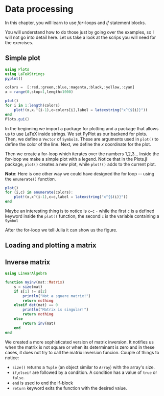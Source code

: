 # Data processing

In this chapter, you will learn to use _*for*_-loops and _*if*_ statement blocks.

You will understand how to do those just by going over the examples, so I will not go into detail here.
Let us take a look at the scrips you will need for the exercises.

## Simple plot
```julia
using Plots
using LaTeXStrings
pyplot()

colors =  [:red,:green,:blue,:magenta,:black,:yellow,:cyan]
x = range(0,stop=1,length=1000)

plot()
for i in 1:length(colors)
    plot!(x,x.^(i-1),c=colors[i],label = latexstring("x^{$(i)}"))
end
Plots.gui()
```
In the beginning we import a package for plotting and a package that allows us to use LaTeX inside strings.
We set PyPlot as our backend for plots.
Then, we define a `Vector` of `Symbol`s.
These are arguments used in `plot()` to define the color of the line.
Next, we define the *x* coordinate for the plot.

Then we create a for-loop which iterates over the numbers 1,2,3...
Inside the for-loop we make a simple plot with a legend.
Notice that in the Plots.jl package, `plot()` creates a new plot, while `plot!()` adds to the current plot.

**Note:** Here is one other way we could have designed the for loop -- using the `enumerate()` function.
```julia
plot()
for (i,c) in enumerate(colors):
    plot!(x,x^(i-1),c=c,label = latexstring("x^{$(i)}"))
end
```
Maybe an interesting thing is to notice is `c=c` - while the first `c` is a defined keyword inside the `plot()` function, the second `c` is the variable containing a `Symbol`


After the for-loop we tell Julia it can show us the figure.

## Loading and plotting a matrix

## Inverse matrix
```julia
using LinearAlgebra

function myinv(mat::Matrix)
    s = size(mat)
    if s[1] != s[2]
        println("Not a square matrix!")
        return nothing
    elseif det(mat) == 0
        println("Matrix is singular!")
        return nothing
    else
        return inv(mat)
    end
end
```
We created a more sophisticated version of matrix inversion.
It notifies us when the matrix is not square or when its determinant is zero and in these cases, it does not try to call the matrix inversion funcion.
Couple of things to notice:
 * `size()` returns a `Tuple` (an object similar to `Array`) with the array's size.
 * `if`,`elseif` are followed by a condition. A condition has a value of `true` or `false`.
 * `end` is used to end the if-block
 * `return` keyword exits the function with the desired value.

 

